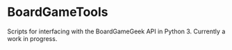 # BoardGameTools

Scripts for interfacing with the BoardGameGeek API in Python 3. Currently a work in progress.
